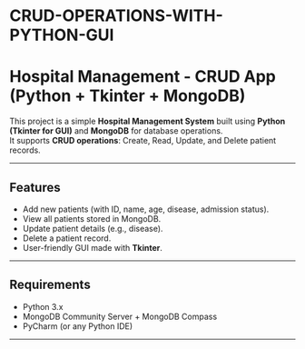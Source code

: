 # CRUD-OPERATIONS-WITH-PYTHON-GUI
#  Hospital Management - CRUD App (Python + Tkinter + MongoDB)

This project is a simple **Hospital Management System** built using **Python (Tkinter for GUI)** and **MongoDB** for database operations.  
It supports **CRUD operations**: Create, Read, Update, and Delete patient records.

---

##  Features
- Add new patients (with ID, name, age, disease, admission status).
- View all patients stored in MongoDB.
- Update patient details (e.g., disease).
- Delete a patient record.
- User-friendly GUI made with **Tkinter**.

---

##  Requirements
- Python 3.x  
- MongoDB Community Server + MongoDB Compass  
- PyCharm (or any Python IDE)

---
